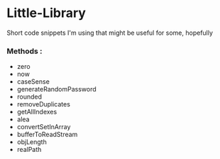 # Little-Library

Short code snippets I'm using that might be useful for some, hopefully

### Methods :

- zero
- now
- caseSense
- generateRandomPassword
- rounded
- removeDuplicates
- getAllIndexes
- alea
- convertSetInArray
- bufferToReadStream
- objLength
- realPath